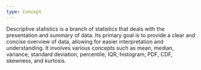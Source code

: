 ```yaml
---
type: Concept
---
```


Descriptive statistics is a branch of statistics that deals with the presentation and summary of data. Its primary goal is to provide a clear and concise overview of data, allowing for easier interpretation and understanding. It involves various concepts such as mean, median, variance, standard deviation, percentile, IQR, histogram, PDF, CDF, skewness, and kurtosis.